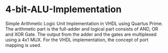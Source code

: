 # 4-bit-ALU-Implementation
Simple Arithmetic Logic Unit Implementation in VHDL using Quartus Prime. The arithmetic part is the full-adder and logical part consists of AND, OR and XOR Gate. The output from the adder and the gates are multiplexed using a 4x1 MUX. For the VHDL implementation, the concept of port mapping is used.
